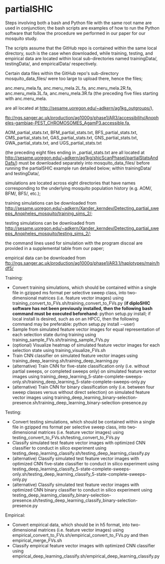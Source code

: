# partialSHIC

Steps involving both a bash and Python file with the same root name are used in conjunction; the bash scripts are examples of how to run the Python software that follow the procedure we performed in our paper for our mosquito study. 

The scripts assume that the GitHub repo is contained within the same local directory, such is the case when downloaded, while training, testing, and empirical data are located within local sub-directories named trainingData/, testingData/, and empiricalData/ respectively. 

Certain data files within the GitHub repo's sub-directory mosquito_data_files/ were too large to upload there, hence the files;

anc.meru_mela.fa, anc.meru_mela.2L.fa, anc.meru_mela.2R.fa, anc.meru_mela.3L.fa, anc.meru_mela.3R.fa (the preceding five files starting with anc.meru_mela. 

are all located at http://sesame.uoregon.edu/~adkern/ag1kg_outgroups/), 

ftp://ngs.sanger.ac.uk/production/ag1000g/phase1/AR3/accessibility/Anopheles-gambiae-PEST_CHROMOSOMES_AgamP3.accessible.fa, 

AOM_partial_stats.txt, BFM_partial_stats.txt, BFS_partial_stats.txt, CMS_partial_stats.txt, GAS_partial_stats.txt, GNS_partial_stats.txt, GWA_partial_stats.txt, and UGS_partial_stats.txt 

(the preceding eight files ending in _partial_stats.txt are all located at http://sesame.uoregon.edu/~adkern/ag1kg/shicScanPhaseI/partialStatsAndDafs/) must be downloaded separately into mosquito_data_files/ before running the partialSHIC example run detailed below; within trainingData/ and testingData/, 

simulations are located across eight directories that have names corresponding to the underlying mosquito population history (e.g. AOM/, BFM/, BFS/, etc.); 

training simulations can be downloaded from http://sesame.uoregon.edu/~adkern/Xander_kerndev/Detecting_partial_sweeps_Anopheles_mosquito/training_sims_2/; 

testing simulations can be downloaded from http://sesame.uoregon.edu/~adkern/Xander_kerndev/Detecting_partial_sweeps_Anopheles_mosquito/testing_sims_2/; 

the command lines used for simulation with the program discoal are provided in a supplemental table from our paper; 

empirical data can be downloaded from ftp://ngs.sanger.ac.uk/production/ag1000g/phase1/AR3.1/haplotypes/main/hdf5/

Training:
- Convert training simulations, which should be contained within a single file in gzipped ms format per selective sweep class, into two-dimensional matrices (i.e. feature vector images) using training_convert_to_FVs.sh/training_convert_to_FVs.py (**if diploSHIC software has not been previously installed, then the following bash command must be executed beforehand:** python setup.py install; if local install is desired, such as on an HPCC, then the following command may be preferable: python setup.py install --user)
- Sample from simulated feature vector images for equal representation of each selection state during training using training_sample_FVs.sh/training_sample_FVs.py
- (optional) Visualize heatmap of simulated feature vector images for each selection state using training_visualize_FVs.sh
- Train CNN classifier on simulated feature vector images using training_deep_learning.sh/training_deep_learning.py
- (alternative) Train CNN for five-state classification only (i.e. without partial sweeps, or completed sweeps only) on simulated feature vector images using training_deep_learning_5-state-complete-sweeps-only.sh/training_deep_learning_5-state-complete-sweeps-only.py
- (alternative) Train CNN for binary classification only (i.e. between four sweep classes versus without direct selection) on simulated feature vector images using training_deep_learning_binary-selection-presence.sh/training_deep_learning_binary-selection-presence.py

Testing:
- Convert testing simulations, which should be contained within a single file in gzipped ms format per selective sweep class, into two-dimensional matrices (i.e. feature vector images) using testing_convert_to_FVs.sh/testing_convert_to_FVs.py
- Classify simulated test feature vector images with optimized CNN classifier to conduct in silico experiment using testing_deep_learning_classify.sh/testing_deep_learning_classify.py
- (alternative) Classify simulated test feature vector images with optimized CNN five-state classifier to conduct in silico experiment using testing_deep_learning_classify_5-state-complete-sweeps-only.sh/testing_deep_learning_classify_5-state-complete-sweeps-only.py
- (alternative) Classify simulated test feature vector images with optimized CNN binary classifier to conduct in silico experiment using testing_deep_learning_classify_binary-selection-presence.sh/testing_deep_learning_classify_binary-selection-presence.py

Empirical:
- Convert empirical data, which should be in h5 format, into two-dimensional matrices (i.e. feature vector images) using empirical_convert_to_FVs.sh/empirical_convert_to_FVs.py and then empirical_merge_FVs.sh
- Classify empirical feature vector images with optimized CNN classifier using empirical_deep_learning_classify.sh/empirical_deep_learning_classify.py
